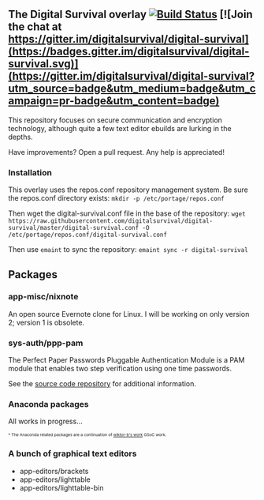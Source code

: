 ## The Digital Survival overlay [![Build Status](https://travis-ci.org/digitalsurvival/digital-survival.svg?branch=master)](https://travis-ci.org/digitalsurvival/digital-survival) [![Join the chat at https://gitter.im/digitalsurvival/digital-survival](https://badges.gitter.im/digitalsurvival/digital-survival.svg)](https://gitter.im/digitalsurvival/digital-survival?utm_source=badge&utm_medium=badge&utm_campaign=pr-badge&utm_content=badge)

This repository focuses on secure communication and encryption technology, although quite a few text editor ebuilds are lurking in the depths.

Have improvements? Open a pull request. Any help is appreciated!

### Installation

This overlay uses the repos.conf repository management system. Be sure the repos.conf directory exists: `mkdir -p /etc/portage/repos.conf`

Then wget the digital-survival.conf file in the base of the repository: `wget https://raw.githubusercontent.com/digitalsurvival/digital-survival/master/digital-survival.conf -O /etc/portage/repos.conf/digital-survival.conf`

Then use `emaint` to sync the repository: `emaint sync -r digital-survival`

## Packages ##

### app-misc/nixnote ###

An open source Evernote clone for Linux. I will be working on only version 2; version 1 is obsolete.

### sys-auth/ppp-pam ###

The Perfect Paper Passwords Pluggable Authentication Module is a PAM module that enables two step verification using one time passwords.

See the [source code repository](https://github.com/digitalsurvival/ppp-pam#introduction) for additional information.

### Anaconda packages ###

All works in progress...

<sup><small><small>* The Anaconda related packages are a continuation of [wiktor-b's work](https://gitweb.gentoo.org/proj/anaconda-overlay.git/) GSoC work.</small></small></sup>

### A bunch of graphical text editors ###

* app-editors/brackets
* app-editors/lighttable
* app-editors/lighttable-bin

